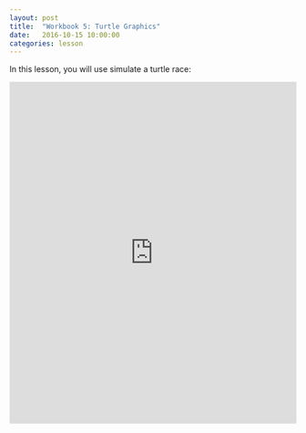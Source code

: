 ```yaml
---
layout: post
title:  "Workbook 5: Turtle Graphics"
date:   2016-10-15 10:00:00
categories: lesson
---
```


In this lesson, you will use simulate a turtle race:

<iframe src="https://trinket.io/embed/python/de16deac68" width="100%" height="600" frameborder="0" marginwidth="0" marginheight="0" allowfullscreen></iframe>
